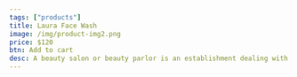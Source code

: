 ```yaml
---
tags: ["products"]
title: Laura Face Wash
image: /img/product-img2.png
price: $120
btn: Add to cart
desc: A beauty salon or beauty parlor is an establishment dealing with cosmetic treatments for men and women.
---
```

